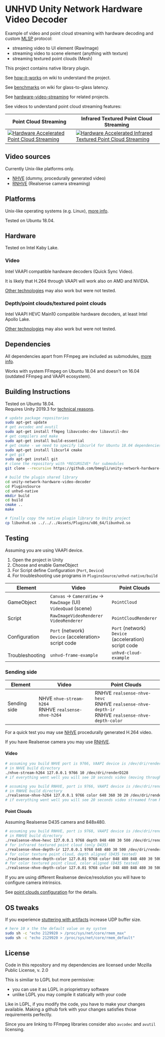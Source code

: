 # UNHVD Unity Network Hardware Video Decoder

Example of video and point cloud streaming with hardware decoding and custom [MLSP](https://github.com/bmegli/minimal-latency-streaming-protocol) protocol:

- streaming video to UI element (RawImage)
- streaming video to scene element (anything with texture)
- streaming textured point clouds (Mesh)

This project contains native library plugin.

See [how-it-works](https://github.com/bmegli/unity-network-hardware-video-decoder/wiki/How-it-works) on wiki to understand the project.

See [benchmarks](https://github.com/bmegli/unity-network-hardware-video-decoder/wiki/Benchmarks) on wiki for glass-to-glass latency.

See [hardware-video-streaming](https://github.com/bmegli/hardware-video-streaming) for related projects.

See videos to understand point cloud streaming features:

| Point Cloud Streaming | Infrared Textured Point Cloud Streaming |
|-----------------------|-----------------------------------------|
| [![Hardware Accelerated Point Cloud Streaming](http://img.youtube.com/vi/qnTxhfNW-_4/0.jpg)](http://www.youtube.com/watch?v=qnTxhfNW-_4) | [![Hardware Accelerated Infrared Textured Point Cloud Streaming](http://img.youtube.com/vi/zVIuvWMz5mU/0.jpg)](https://www.youtube.com/watch?v=zVIuvWMz5mU) |

## Video sources

Currently Unix-like platforms only.

- [NHVE](https://github.com/bmegli/network-hardware-video-encoder) (dummy, procedurally generated video)
- [RNHVE](https://github.com/bmegli/realsense-network-hardware-video-encoder) (Realsense camera streaming)

## Platforms 

Unix-like operating systems (e.g. Linux), [more info](https://github.com/bmegli/unity-network-hardware-video-decoder/wiki/Platforms).

Tested on Ubuntu 18.04.

## Hardware

Tested on Intel Kaby Lake.

### Video

Intel VAAPI compatible hardware decoders (Quick Sync Video).

It is likely that H.264 through VAAPI will work also on AMD and NVIDIA.

[Other technologies](https://github.com/bmegli/unity-network-hardware-video-decoder/wiki/Hardware) may also work but were not tested.


### Depth/point clouds/textured point clouds

Intel VAAPI HEVC Main10 compatible hardware decoders, at least Intel Apollo Lake.

[Other technologies](https://github.com/bmegli/unity-network-hardware-video-decoder/wiki/Hardware) may also work but were not tested.

## Dependencies

All dependencies apart from FFmpeg are included as submodules, [more info](https://github.com/bmegli/unity-network-hardware-video-decoder/wiki/Dependencies).

Works with system FFmpeg on Ubuntu 18.04 and doesn't on 16.04 (outdated FFmpeg and VAAPI ecosystem).

## Building Instructions

Tested on Ubuntu 18.04.\
Requires Unity 2019.3  for [technical reasons](https://github.com/bmegli/unity-network-hardware-video-decoder/wiki/How-it-works#point-clouds).

``` bash
# update package repositories
sudo apt-get update 
# get avcodec and avutil
sudo apt-get install ffmpeg libavcodec-dev libavutil-dev
# get compilers and make 
sudo apt-get install build-essential
# get cmake - we need to specify libcurl4 for Ubuntu 18.04 dependencies problem
sudo apt-get install libcurl4 cmake
# get git
sudo apt-get install git
# clone the repository with *RECURSIVE* for submodules
git clone --recursive https://github.com/bmegli/unity-network-hardware-video-decoder.git

# build the plugin shared library
cd unity-network-hardware-video-decoder
cd PluginsSource
cd unhvd-native
mkdir build
cd build
cmake ..
make

# finally copy the native plugin library to Unity project
cp libunhvd.so ../../../Assets/Plugins/x86_64/libunhvd.so
```

## Testing

Assuming you are using VAAPI device.

1. Open the project in Unity
2. Choose and enable GameObject
4. For Script define Configuration (`Port`, `Device`)
5. For troubleshooting use programs in `PluginsSource/unhvd-native/build`

|  Element         | Video                                 |  Point Clouds                           |
|------------------|---------------------------------------|-----------------------------------------|
| GameObject       | `Canvas` -> `CameraView` -> `RawImage` (UI) <br> `VideoQuad` (scene) | `PointCloud`                            |
| Script           | `RawImageVideoRenderer` <br> `VideoRenderer` | `PointCloudRenderer`             |
| Configuration    | `Port` (network) <br> `Device` (acceleration> <br> script code | `Port` (network) <br> `Device` (acceleration) <br> script code                        |
| Troubleshooting  | `unhvd-frame-example`                 | `unhvd-cloud-example`                   |

### Sending side
|  Element         | Video                                 |  Point Clouds                           |
|------------------|---------------------------------------|-----------------------------------------|
| Sending side     | NHVE `nhve-stream-h264` <br> RNHVE `realsense-nhve-h264` | RNHVE `realsense-nhve-hevc` <br> RNHVE `realsense-nhve-depth-ir` <br> RNHVE `realsense-nhve-depth-color` |

For a quick test you may use [NHVE](https://github.com/bmegli/network-hardware-video-encoder) procedurally generated H.264 video.

If you have Realsense camera you may use [RNHVE](https://github.com/bmegli/realsense-network-hardware-video-encoder).

#### Video

```bash
# assuming you build NHVE port is 9766, VAAPI device is /dev/dri/renderD128
# in NHVE build directory
./nhve-stream-h264 127.0.0.1 9766 10 /dev/dri/renderD128
# if everything went well you will see 10 seconds video (moving through grayscale).

# assuming you build RNHVE, port is 9766, VAAPI device is /dev/dri/renderD128
# in RNHVE build directory
./realsense-nhve-h264 127.0.0.1 9766 color 640 360 30 20 /dev/dri/renderD128
# if everything went well you will see 20 seconds video streamed from Realsense camera.
```

#### Point Clouds

Assuming Realsense D435 camera and 848x480.

```bash
# assuming you build RNHVE, port is 9768, VAAPI device is /dev/dri/renderD128
# in RNHVE build directory
./realsense-nhve-hevc 127.0.0.1 9768 depth 848 480 30 500 /dev/dri/renderD128
# for infrared textured point cloud (only D435)
./realsense-nhve-depth-ir 127.0.0.1 9768 848 480 30 500 /dev/dri/renderD128 8000000 1000000 0.0001
# for color texture point cloud, depth aligned (D435 tested)
./realsense-nhve-depth-color 127.0.01 9768 color 848 480 848 480 30 500 /dev/dri/renderD128 8000000 1000000 0.0001f
# for color textured point cloud, color aligned (D435 tested)
./realsense-nhve-depth-color 127.0.01 9768 color 848 480 848 480 30 500 /dev/dri/renderD128 8000000 1000000 0.0001f
```

If you are using different Realsense device/resolution you will have to configure camera intrinsics.

See [point clouds configuration](https://github.com/bmegli/unity-network-hardware-video-decoder/wiki/Point-clouds-configuration) for the details.

## OS tweaks

If you experience [stuttering with artifacts](https://github.com/bmegli/unity-network-hardware-video-decoder/issues/10#issuecomment-633255931) increase UDP buffer size.

```bash
# here 10 x the the default value on my system
sudo sh -c "echo 2129920 > /proc/sys/net/core/rmem_max"
sudo sh -c "echo 2129920 > /proc/sys/net/core/rmem_default"
```

## License

Code in this repository and my dependencies are licensed under Mozilla Public License, v. 2.0

This is similiar to LGPL but more permissive:
- you can use it as LGPL in prioprietrary software
- unlike LGPL you may compile it statically with your code

Like in LGPL, if you modify the code, you have to make your changes available.
Making a github fork with your changes satisfies those requirements perfectly.

Since you are linking to FFmpeg libraries consider also `avcodec` and `avutil` licensing.

